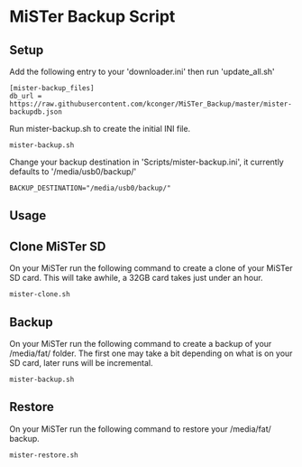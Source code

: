 # MiSTer Backup Script

Setup
-------
Add the following entry to your 'downloader.ini' then run 'update_all.sh'
```
[mister-backup_files]
db_url = https://raw.githubusercontent.com/kconger/MiSTer_Backup/master/mister-backupdb.json
```

Run mister-backup.sh to create the initial INI file.
```
mister-backup.sh
```

Change your backup destination in 'Scripts/mister-backup.ini', it currently defaults to '/media/usb0/backup/'
```
BACKUP_DESTINATION="/media/usb0/backup/"
```

Usage
-------
Clone MiSTer SD
-------
On your MiSTer run the following command to create a clone of your MiSTer SD card. This will take awhile, a 32GB card takes just under an hour.
```
mister-clone.sh
```

Backup
-------
On your MiSTer run the following command to create a backup of your /media/fat/ folder. The first one may take a bit depending on what is on your SD card, later runs will be incremental.
```
mister-backup.sh
```

Restore
-------
On your MiSTer run the following command to restore your /media/fat/ backup.
```
mister-restore.sh
```